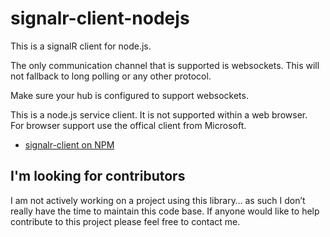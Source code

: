 # signalr-client-nodejs
This is a signalR client for node.js. 

The only communication channel that is supported is websockets.  This will not 
fallback to long polling or any other protocol. 

Make sure your hub is configured to support websockets.

This is a node.js service client.  It is not supported within a web browser.  
For browser support use the offical client from Microsoft.

* [signalr-client on NPM](https://www.npmjs.com/package/signalr-client)

## I'm looking for contributors

I am not actively working on a project using this library… as such I don’t really 
have the time to maintain this code base.  If anyone would like to help contribute
to this project please feel free to contact me.
